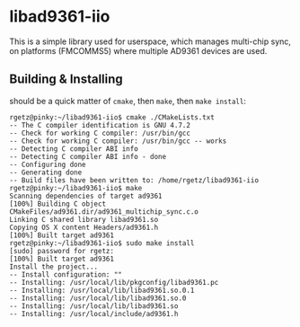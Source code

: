 # libad9361-iio

This is a simple library used for userspace, which manages multi-chip sync, on platforms (FMCOMMS5) where multiple AD9361 devices are used.

## Building & Installing

should be a quick matter of `cmake`, then `make`, then `make install`:

```
rgetz@pinky:~/libad9361-iio$ cmake ./CMakeLists.txt 
-- The C compiler identification is GNU 4.7.2
-- Check for working C compiler: /usr/bin/gcc
-- Check for working C compiler: /usr/bin/gcc -- works
-- Detecting C compiler ABI info
-- Detecting C compiler ABI info - done
-- Configuring done
-- Generating done
-- Build files have been written to: /home/rgetz/libad9361-iio
rgetz@pinky:~/libad9361-iio$ make
Scanning dependencies of target ad9361
[100%] Building C object CMakeFiles/ad9361.dir/ad9361_multichip_sync.c.o
Linking C shared library libad9361.so
Copying OS X content Headers/ad9361.h
[100%] Built target ad9361
rgetz@pinky:~/libad9361-iio$ sudo make install
[sudo] password for rgetz: 
[100%] Built target ad9361
Install the project...
-- Install configuration: ""
-- Installing: /usr/local/lib/pkgconfig/libad9361.pc
-- Installing: /usr/local/lib/libad9361.so.0.1
-- Installing: /usr/local/lib/libad9361.so.0
-- Installing: /usr/local/lib/libad9361.so
-- Installing: /usr/local/include/ad9361.h
```
